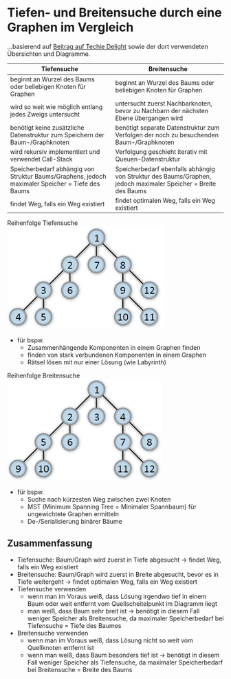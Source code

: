 # Tiefen- und Breitensuche durch eine Graphen im Vergleich

...basierend auf [Beitrag auf Techie Delight](https://www.techiedelight.com/de/depth-first-search-dfs-vs-breadth-first-search-bfs/) sowie der dort verwendeten Übersichten und Diagramme.

| Tiefensuche                                                    | Breitensuche                                                   |
|----------------------------------------------------------------|----------------------------------------------------------------|
| beginnt an Wurzel des Baums oder beliebigen Knoten für Graphen | beginnt an Wurzel des Baums oder beliebigen Knoten für Graphen |
| wird so weit wie möglich entlang jedes Zweigs untersucht       | untersucht zuerst Nachbarknoten, bevor zu Nachbarn der nächsten Ebene übergangen wird |
| benötigt keine zusätzliche Datenstruktur zum Speichern der Baum-/Graphknoten | benötigt separate Datenstruktur zum Verfolgen der noch zu besuchenden Baum-/Graphknoten |
| wird rekursiv implementiert und verwendet Call-Stack                         | Verfolgung geschieht iterativ mit Queuen-Datenstruktur                                  |
| Speicherbedarf abhängig von Struktur Baums/Graphens, jedoch maximaler Speicher = Tiefe des Baums | Speicherbedarf ebenfalls abhängig von Struktur des Baums/Graphen, jedoch maximaler Speicher = Breite des Baums |
| findet Weg,  falls ein Weg existiert                           | findet optimalen Weg, falls ein Weg existiert                  |


Reihenfolge Tiefensuche\
![Reihenfolge Tiefensuche](reihenfolge-tiefensuche.PNG)

- für bspw.
  - Zusammenhängende Komponenten in einem Graphen finden
  - finden von stark verbundenen Komponenten in einem Graphen
  - Rätsel lösen mit nur einer Lösung (wie Labyrinth)

Reihenfolge Breitensuche\
![Reihenfolge Breitensuche](reihenfolge-breitensuche.PNG)

- für bspw.
  - Suche nach kürzesten Weg zwischen zwei Knoten
  - MST (Minimum Spanning Tree = Minimaler Spannbaum) für ungewichtete Graphen ermitteln
  - De-/Serialisierung binärer Bäume

## Zusammenfassung

- Tiefensuche: Baum/Graph wird zuerst in Tiefe abgesucht -> findet Weg, falls ein Weg existiert
- Breitensuche: Baum/Graph wird zuerst in Breite abgesucht, bevor es in Tiefe weitergeht -> findet optimalen Weg, falls ein Weg existiert
- Tiefensuche verwenden
  - wenn man im Voraus weiß, dass Lösung irgendwo tief in einem Baum oder weit entfernt vom Quellscheitelpunkt im Diagramm liegt
  - man weiß, dass Baum sehr breit ist -> benötigt in diesem Fall weniger Speicher als Breitensuche, da maximaler Speicherbedarf bei Tiefensuche = Tiefe des Baumes
- Breitensuche verwenden
  - wenn man im Voraus weiß, dass Lösung nicht so weit vom Quellknoten entfernt ist
  - wenn man weiß, dass Baum besonders tief ist -> benötigt in diesem Fall weniger Speicher als Tiefensuche, da maximaler Speicherbedarf bei Breitensuche = Breite des Baums
